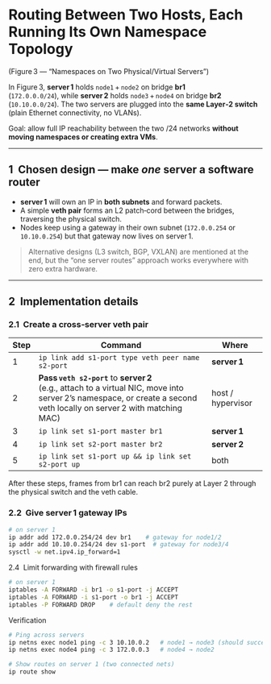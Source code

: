# Routing Between Two Hosts, Each Running Its Own Namespace Topology  
(Figure 3 — “Namespaces on Two Physical/Virtual Servers”)

In Figure 3, **server 1** holds `node1` + `node2` on bridge **br1**  
(`172.0.0.0/24`), while **server 2** holds `node3` + `node4` on bridge **br2**  
(`10.10.0.0/24`). The two servers are plugged into the **same Layer‑2 switch**
(plain Ethernet connectivity, no VLANs).

Goal: allow full IP reachability between the two /24 networks **without moving
namespaces or creating extra VMs**.

---

## 1  Chosen design — make *one* server a software router

* **server 1** will own an IP in **both subnets** and forward packets.
* A simple **veth pair** forms an L2 patch‑cord between the bridges, traversing
  the physical switch.
* Nodes keep using a gateway in their own subnet (`172.0.0.254` or
  `10.10.0.254`) but that gateway now lives on server 1.

> Alternative designs (L3 switch, BGP, VXLAN) are mentioned at the end, but the
> “one server routes” approach works everywhere with zero extra hardware.

---

## 2  Implementation details

### 2.1  Create a cross‑server veth pair

| Step | Command | Where |
|------|---------|-------|
| 1 | `ip link add s1-port type veth peer name s2-port` | **server 1** |
| 2 | **Pass `veth s2-port`** to **server 2**<br>(e.g., attach to a virtual NIC, move into server 2’s namespace, or create a second veth locally on server 2 with matching MAC) | host / hypervisor |
| 3 | `ip link set s1-port master br1` | **server 1** |
| 4 | `ip link set s2-port master br2` | **server 2** |
| 5 | `ip link set s1-port up && ip link set s2-port up` | both |

After these steps, frames from br1 can reach br2 purely at Layer 2 through the
physical switch and the veth cable.

### 2.2  Give server 1 gateway IPs

```bash
# on server 1
ip addr add 172.0.0.254/24 dev br1    # gateway for node1/2
ip addr add 10.10.0.254/24 dev s1-port  # gateway for node3/4
sysctl -w net.ipv4.ip_forward=1


```

2.4  Limit forwarding with firewall rules

``` bash
# on server 1
iptables -A FORWARD -i br1 -o s1-port -j ACCEPT
iptables -A FORWARD -i s1-port -o br1 -j ACCEPT
iptables -P FORWARD DROP    # default deny the rest

```

Verification

``` bash
# Ping across servers
ip netns exec node1 ping -c 3 10.10.0.2   # node1 → node3 (should succeed)
ip netns exec node4 ping -c 3 172.0.0.3   # node4 → node2

# Show routes on server 1 (two connected nets)
ip route show
